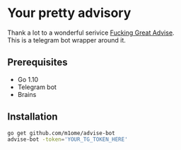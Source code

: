 # Your pretty advisory

Thank a lot to a wonderful serivice [Fucking Great Advise](http://fucking-great-advice.ru).  
This is a telegram bot wrapper around it.

## Prerequisites
- Go 1.10
- Telegram bot
- Brains

## Installation
```bash
go get github.com/m1ome/advise-bot
advise-bot -token='YOUR_TG_TOKEN_HERE'
```